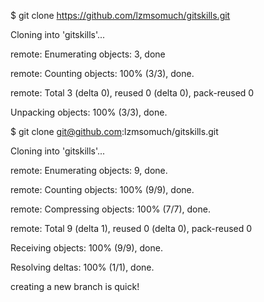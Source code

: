 $ git clone https://github.com/lzmsomuch/gitskills.git

Cloning into 'gitskills'...

remote: Enumerating objects: 3, done

remote: Counting objects: 100% (3/3), done.

remote: Total 3 (delta 0), reused 0 (delta 0), pack-reused 0

Unpacking objects: 100% (3/3), done.



$ git clone git@github.com:lzmsomuch/gitskills.git

Cloning into 'gitskills'...

remote: Enumerating objects: 9, done.

remote: Counting objects: 100% (9/9), done.

remote: Compressing objects: 100% (7/7), done.

remote: Total 9 (delta 1), reused 0 (delta 0), pack-reused 0

Receiving objects: 100% (9/9), done.

Resolving deltas: 100% (1/1), done.


creating a new branch is quick!
